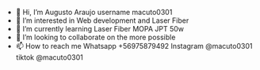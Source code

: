 - 👋 Hi, I’m Augusto Araujo username macuto0301
- 👀 I’m interested in Web development and Laser Fiber
- 🌱 I’m currently learning Laser Fiber MOPA JPT 50w
- 💞️ I’m looking to collaborate on the more possible
- 📫 How to reach me Whatsapp +56975879492 Instagram @macuto0301 tiktok @macuto0301

<!---
macuto0301/macuto0301 is a ✨ special ✨ repository because its `README.md` (this file) appears on your GitHub profile.
You can click the Preview link to take a look at your changes.
--->
